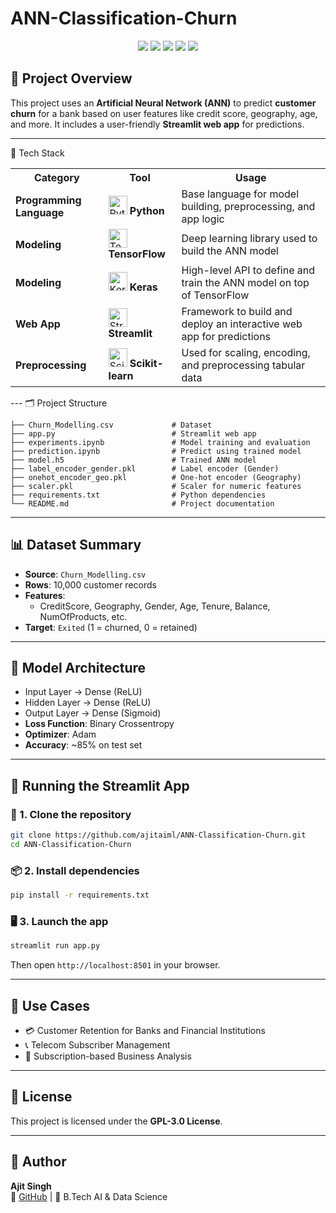 # ANN-Classification-Churn

<p align="center">
  <img src="https://img.shields.io/badge/Python-3776AB?style=for-the-badge&logo=python&logoColor=white"/>
  <img src="https://img.shields.io/badge/TensorFlow-FF6F00?style=for-the-badge&logo=tensorflow&logoColor=white"/>
  <img src="https://img.shields.io/badge/Keras-D00000?style=for-the-badge&logo=keras&logoColor=white"/>
  <img src="https://img.shields.io/badge/Streamlit-FF4B4B?style=for-the-badge&logo=streamlit&logoColor=white"/>
  <img src="https://img.shields.io/badge/Scikit--learn-F7931E?style=for-the-badge&logo=scikit-learn&logoColor=white"/>
</p>

## 🧾 Project Overview

This project uses an **Artificial Neural Network (ANN)** to predict **customer churn** for a bank based on user features like credit score, geography, age, and more. It includes a user-friendly **Streamlit web app** for predictions.

---

🧠 Tech Stack
<table> <tr> <th>Category</th> <th>Tool</th> <th>Usage</th> </tr> <tr> <td><strong>Programming Language</strong></td> <td><img src="https://cdn.worldvectorlogo.com/logos/python-5.svg" alt="Python" width="30"/> <strong>Python</strong></td> <td>Base language for model building, preprocessing, and app logic</td> </tr> <tr> <td><strong>Modeling</strong></td> <td><img src="https://cdn.worldvectorlogo.com/logos/tensorflow-2.svg" alt="TensorFlow" width="30"/> <strong>TensorFlow</strong></td> <td>Deep learning library used to build the ANN model</td> </tr> <tr> <td><strong>Modeling</strong></td> <td><img src="https://upload.wikimedia.org/wikipedia/commons/a/ae/Keras_logo.svg" alt="Keras" width="30"/> <strong>Keras</strong></td> <td>High-level API to define and train the ANN model on top of TensorFlow</td> </tr> <tr> <td><strong>Web App</strong></td> <td><img src="https://streamlit.io/images/brand/streamlit-logo-primary-colormark-darktext.png" alt="Streamlit" width="30"/> <strong>Streamlit</strong></td> <td>Framework to build and deploy an interactive web app for predictions</td> </tr> <tr> <td><strong>Preprocessing</strong></td> <td><img src="https://scikit-learn.org/stable/_static/scikit-learn-logo-small.png" alt="Scikit-learn" width="30"/> <strong>Scikit-learn</strong></td> <td>Used for scaling, encoding, and preprocessing tabular data</td> </tr> </table>
---
🗂️ Project Structure

```
├── Churn_Modelling.csv             # Dataset
├── app.py                          # Streamlit web app
├── experiments.ipynb               # Model training and evaluation
├── prediction.ipynb                # Predict using trained model
├── model.h5                        # Trained ANN model
├── label_encoder_gender.pkl        # Label encoder (Gender)
├── onehot_encoder_geo.pkl          # One-hot encoder (Geography)
├── scaler.pkl                      # Scaler for numeric features
├── requirements.txt                # Python dependencies
└── README.md                       # Project documentation
```

---

## 📊 Dataset Summary

- **Source**: `Churn_Modelling.csv`
- **Rows**: 10,000 customer records
- **Features**:
  - CreditScore, Geography, Gender, Age, Tenure, Balance, NumOfProducts, etc.
- **Target**: `Exited` (1 = churned, 0 = retained)

---

## 🧮 Model Architecture

- Input Layer → Dense (ReLU)
- Hidden Layer → Dense (ReLU)
- Output Layer → Dense (Sigmoid)
- **Loss Function**: Binary Crossentropy
- **Optimizer**: Adam
- **Accuracy**: ~85% on test set

---

## 🚀 Running the Streamlit App

### 🔧 1. Clone the repository

```bash
git clone https://github.com/ajitaiml/ANN-Classification-Churn.git
cd ANN-Classification-Churn
```

### 📦 2. Install dependencies

```bash
pip install -r requirements.txt
```

### 🖥️ 3. Launch the app

```bash
streamlit run app.py
```

Then open `http://localhost:8501` in your browser.

---

## 🎯 Use Cases

- 💳 Customer Retention for Banks and Financial Institutions
- 📞 Telecom Subscriber Management
- 💼 Subscription-based Business Analysis

---

## 📄 License

This project is licensed under the **GPL-3.0 License**.

---

## 👤 Author

**Ajit Singh**  
🔗 [GitHub](https://github.com/ajitaiml) | 💼 B.Tech AI & Data Science  
